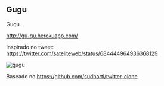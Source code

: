 ## Gugu
Gugu.

http://gu-gu.herokuapp.com/

Inspirado no tweet: https://twitter.com/sateliteweb/status/684444964936368129

![gugu](http://i.imgur.com/yhRVusQ.png)

Baseado no https://github.com/sudharti/twitter-clone .
